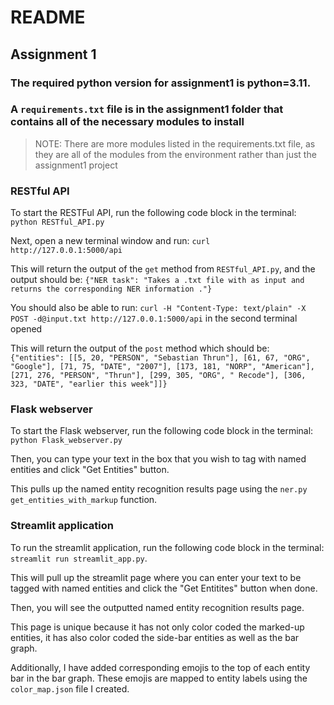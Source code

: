 # README
## Assignment 1

### The required python version for assignment1 is python=3.11.

### A `requirements.txt` file is in the assignment1 folder that contains all of the necessary modules to install
> NOTE: There are more modules listed in the requirements.txt file, as they are all of the modules from the environment rather than just the assignment1 project

### RESTful API
To start the RESTFul API, run the following code block in the terminal: `python RESTful_API.py`  

Next, open a new terminal window and run: `curl http://127.0.0.1:5000/api`  

This will return the output of the `get` method from `RESTful_API.py`, and the output should be: `{"NER task": "Takes a .txt file with as input and returns the corresponding NER information
."}`  

You should also be able to run: `curl -H "Content-Type: text/plain" -X POST -d@input.txt http://127.0.0.1:5000/api` in the second terminal opened  

This will return the output of the `post` method which should be: `{"entities": [[5, 20, "PERSON", "Sebastian Thrun"], [61, 67, "ORG", "Google"], [71, 75, "DATE", "2007"], [173, 181, "NORP", "American"], [271, 276, "PERSON", "Thrun"], [299, 305, "ORG", "
Recode"], [306, 323, "DATE", "earlier this week"]]}`  
  
### Flask webserver
To start the Flask webserver, run the following code block in the terminal: `python Flask_webserver.py`  

Then, you can type your text in the box that you wish to tag with named entities and click "Get Entities" button.  

This pulls up the named entity recognition results page using the `ner.py` `get_entities_with_markup` function.

### Streamlit application

To run the streamlit application, run the following code block in the terminal: `streamlit run streamlit_app.py`.  

This will pull up the streamlit page where you can enter your text to be tagged with named entities and click the "Get Entitites" button when done.  

Then, you will see the outputted named entity recognition results page.  

This page is unique because it has not only color coded the marked-up entities, it has also color coded the side-bar entities as well as the bar graph.  

Additionally, I have added corresponding emojis to the top of each entity bar in the bar graph. These emojis are mapped to entity labels using the `color_map.json` file I created.



